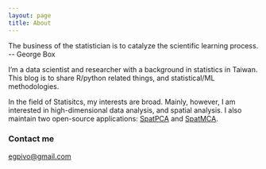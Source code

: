 ```yaml
---
layout: page
title: About
---
```


<p class="message">
  The business of the statistician is to catalyze the scientific learning process. -- George Box

</p>

I’m a data scientist and researcher with a background in statistics in Taiwan. This blog is to share R/python related things, and statistical/ML methodologies.

In the field of Statisitcs, my interests are broad. Mainly, however, I am interested in high-dimensional data analysis, and spatial analysis. I also maintain two open-source applications: [SpatPCA](https://github.com/egpivo/SpatPCA) and [SpatMCA](https://github.com/egpivo/SpatMCA).


### Contact me

[egpivo@gmail.com](mailto:egpivo@gmail.com)
